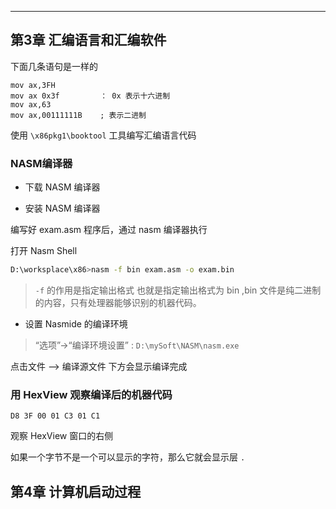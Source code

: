 



------


## 第3章 汇编语言和汇编软件

下面几条语句是一样的

```x86asm
mov ax,3FH
mov ax 0x3f			： 0x 表示十六进制
mov ax,63
mov ax,00111111B    ; 表示二进制
```

使用 `\x86pkg1\booktool` 工具编写汇编语言代码


### NASM编译器

- 下载 NASM 编译器

- 安装 NASM 编译器

编写好 exam.asm 程序后，通过 nasm 编译器执行

打开 Nasm Shell

```bash
D:\worksplace\x86>nasm -f bin exam.asm -o exam.bin
```

> `-f` 的作用是指定输出格式 也就是指定输出格式为 bin ,bin 文件是纯二进制的内容，只有处理器能够识别的机器代码。

- 设置 Nasmide 的编译环境

> “选项”→“编译环境设置”	: 
> `D:\mySoft\NASM\nasm.exe`



点击文件 --> 编译源文件  下方会显示编译完成

### 用 HexView 观察编译后的机器代码

```
D8 3F 00 01 C3 01 C1
```

观察 HexView 窗口的右侧

如果一个字节不是一个可以显示的字符，那么它就会显示层 `.` 

## 第4章 计算机启动过程

